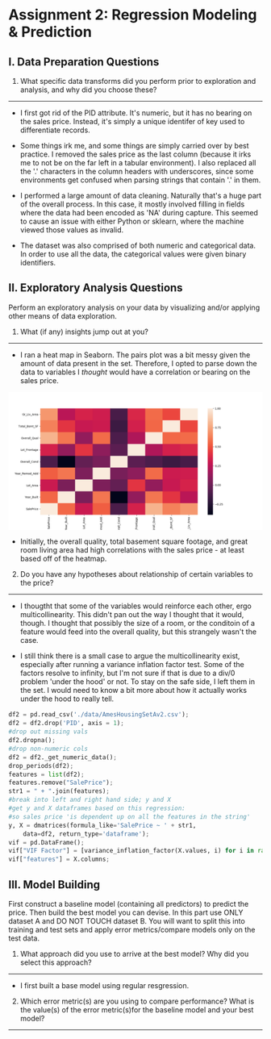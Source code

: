 Assignment 2: Regression Modeling & Prediction
==============================================

I. Data Preparation Questions
-----------------------------

1) What specific data transforms did you perform prior to exploration and analysis, and why did you choose these?
-------------------------------------------------------------------------------------------

+ I first got rid of the PID attribute. It's numeric, but it has no bearing on the sales price. Instead, it's simply a unique identifer of key used to differentiate records. 

+ Some things irk me, and some things are simply carried over by best practice. I removed the sales price as the last column (because it irks me to not be on the far left in a tabular environment). I also replaced all the '.' characters in the column headers with underscores, since some environments get confused when parsing strings that contain '.' in them. 

+ I performed a large amount of data cleaning. Naturally that's a huge part of the overall process. In this case, it mostly involved filling in fields where the data had been encoded as 'NA' during capture. This seemed to cause an issue with either Python or sklearn, where the machine viewed those values as invalid. 

+ The dataset was also comprised of both numeric and categorical data. In order to use all the data, the categorical values were given binary identifiers. 


II. Exploratory Analysis Questions
----------------------------------

Perform an exploratory analysis on your data by visualizing and/or applying other means of data exploration.

1) What (if any) insights jump out at you?
------------------------------------------

+ I ran a heat map in Seaborn. The pairs plot was a bit messy given the amount of data present in the set. Therefore, I opted to parse down the data to variables I *thought* would have a correlation or bearing on the sales price. 

<img src="./fig/heat.png" title="Correlation Heatmap" alt="Corrleation Heatmap" style="display: block; margin: auto;" />

+ Initially, the overall quality, total basement square footage, and great room living area had high correlations with the sales price - at least based off of the heatmap. 

2) Do you have any hypotheses about relationship of certain variables to the price?
-----------------------------------------------------------------------------------

+ I thougtht that some of the variables would reinforce each other, ergo multicollinearity. This didn't pan out the way I thought that it would, though. I thought that possibly the size of a room, or the conditoin of a feature would feed into the overall quality, but this strangely wasn't the case. 

+ I still think there is a small case to argue the multicollinearity exist, especially after running a variance inflation factor test. Some of the factors resolve to infinity, but I'm not sure if that is due to a div/0 problem 'under the hood' or not. To stay on the safe side, I left them in the set. I would need to know a bit more about how it actually works under the hood to really tell. 

```python
df2 = pd.read_csv('./data/AmesHousingSetAv2.csv');
df2 = df2.drop('PID', axis = 1); 
#drop out missing vals 
df2.dropna(); 
#drop non-numeric cols
df2 = df2._get_numeric_data();
drop_periods(df2); 
features = list(df2); 
features.remove("SalePrice"); 
str1 = " + ".join(features); 
#break into left and right hand side; y and X
#get y and X dataframes based on this regression:
#so sales price 'is dependent up on all the features in the string'
y, X = dmatrices(formula_like='SalePrice ~ ' + str1, 
	data=df2, return_type='dataframe');
vif = pd.DataFrame();
vif["VIF Factor"] = [variance_inflation_factor(X.values, i) for i in range(X.shape[1])];
vif["features"] = X.columns;
```

III. Model Building
-------------------

First construct a baseline model (containing all predictors) to predict the price. Then build the
best model you can devise. In this part use ONLY dataset A and DO NOT TOUCH dataset B.
You will want to split this into training and test sets and apply error metrics/compare models
only on the test data.

1) What approach did you use to arrive at the best model? Why did you select this approach?
-------------------------------------------------------------------------------------------

+ I first built a base model using regular resgression. 

2) Which error metric(s) are you using to compare performance? What is the value(s) of the error metric(s)for the baseline model and your best model?
----------------------------------------------------------------------------------------------------------

